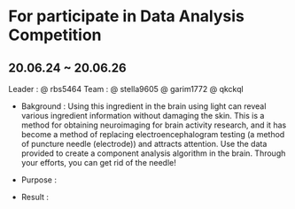  # For participate in Data Analysis Competition 
 ## 20.06.24 ~ 20.06.26

Leader : @ rbs5464 
Team : @ stella9605 
       @ garim1772 
       @ qkckql  
       
     
+ Bakground : 
Using this ingredient in the brain using light can reveal various ingredient information without damaging the skin. This is a method for obtaining neuroimaging for brain activity research, and it has become a method of replacing electroencephalogram testing (a method of puncture needle (electrode)) and attracts attention.
Use the data provided to create a component analysis algorithm in the brain. Through your efforts, you can get rid of the needle!

+ Purpose : 


+ Result : 
